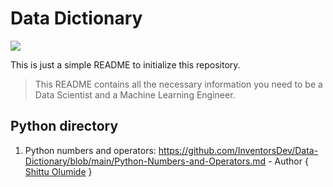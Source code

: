 # Data Dictionary
<img src="https://cdn.educba.com/academy/wp-content/uploads/2020/07/Data-Dictionaries-768x427.jpg.webp" width="" height=""  />

This is just a simple README to initialize this repository.

> This README contains all the necessary information you need to be a Data Scientist and a Machine Learning Engineer.

## Python directory
1. Python numbers and operators: https://github.com/InventorsDev/Data-Dictionary/blob/main/Python-Numbers-and-Operators.md - 
  Author { [Shittu Olumide](https://twitter.com/Shittu_Olumide_) }
